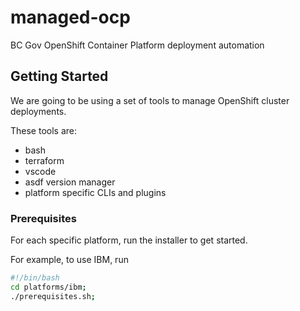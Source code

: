 # managed-ocp

BC Gov OpenShift Container Platform deployment automation

## Getting Started

We are going to be using a set of tools to manage OpenShift cluster deployments.

These tools are:

* bash
* terraform
* vscode
* asdf version manager
* platform specific CLIs and plugins

### Prerequisites

For each specific platform, run the installer to get started.

For example, to use IBM, run

```bash
#!/bin/bash
cd platforms/ibm;
./prerequisites.sh;
```
